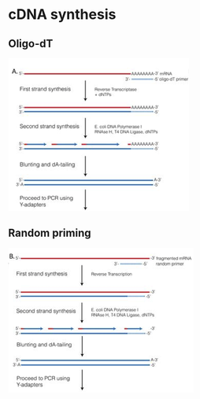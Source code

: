 # cDNA synthesis

## Oligo-dT

![](images/oligodT.png)

## Random priming

![](images/randompriming.png)